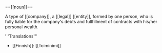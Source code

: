 ==[[noun]]==

A type of [[company]], a [[legal]] [[entity]], formed by one person, who is fully liable for the company's debts and fullfillment of contracts with his/her personal wealth.

'''Translations'''

* [[Finnish]]: [[Toiminimi]]